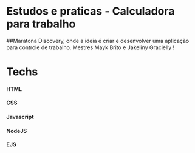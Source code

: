 # Estudos e praticas - Calculadora para trabalho
##Maratona Discovery, onde a  ideia é criar e desenvolver uma aplicação para controle de trabalho. Mestres Mayk Brito e Jakeliny Gracielly !
# Techs
#### HTML
#### CSS
#### Javascript
#### NodeJS
#### EJS
